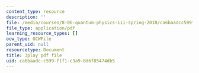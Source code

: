```yaml
---
content_type: resource
description: ''
file: /media/courses/8-06-quantum-physics-iii-spring-2018/ca6baadcc599f1f1c3a98d6f85474db5_OyZbj4_P7JM.pdf
file_type: application/pdf
learning_resource_types: []
ocw_type: OCWFile
parent_uid: null
resourcetype: Document
title: 3play pdf file
uid: ca6baadc-c599-f1f1-c3a9-8d6f85474db5
---
```

